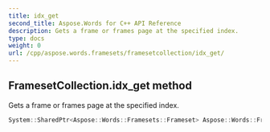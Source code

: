 ```yaml
---
title: idx_get
second_title: Aspose.Words for C++ API Reference
description: Gets a frame or frames page at the specified index. 
type: docs
weight: 0
url: /cpp/aspose.words.framesets/framesetcollection/idx_get/
---
```

## FramesetCollection.idx_get method


Gets a frame or frames page at the specified index.

```cpp
System::SharedPtr<Aspose::Words::Framesets::Frameset> Aspose::Words::Framesets::FramesetCollection::idx_get(int32_t index)
```

